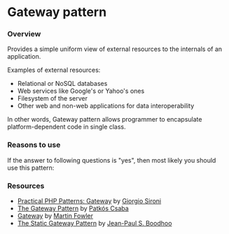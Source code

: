 Gateway pattern
===============

### Overview

Provides a simple uniform view of external resources to the internals
of an application.

Examples of external resources:

- Relational or NoSQL databases
- Web services like Google's or Yahoo's ones
- Filesystem of the server
- Other web and non-web applications for data interoperability

In other words, Gateway pattern allows programmer to encapsulate
platform-dependent code in single class.

### Reasons to use

If the answer to following questions is "yes", then most likely you should use
this pattern:


### Resources

- [Practical PHP Patterns: Gateway](http://css.dzone.com/books/practical-php-patterns/basic/dnp-practical-php-patterns)
  by [Giorgio Sironi](https://twitter.com/giorgiosironi)
- [The Gateway Pattern](https://tutsplus.com/lesson/the-gateway-pattern/) by
  [Patkós Csaba](https://twitter.com/PatkosCsaba)
- [Gateway](http://martinfowler.com/eaaCatalog/gateway.html) by
  [Martin Fowler](https://twitter.com/martinfowler)
- [The Static Gateway Pattern](http://codebetter.com/jpboodhoo/2007/10/15/the-static-gateway-pattern/)
  by [Jean-Paul S. Boodhoo](https://twitter.com/jpboodhoo)
